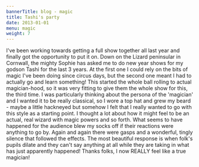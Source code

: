 ```yaml
---
bannerTitle: blog - magic
title: Tashi's party
date: 2013-01-01
menu: magic
weight: 7
---
```


I've been working towards getting a full show together all last year and
finally got the opportunity to put it on. Down on the Lizard peninsular in
Cornwall, the mighty Sophie has asked me to do new year shows for my godson
Tashi for the last 3 years. At the first one I could rely on the bits of magic
I've been doing since circus days, but the second one meant I had to actually
go and learn something! This started the whole ball rolling to actual
magician-hood, so it was very fitting to give them the whole show for this, the
third time. I was particularly thinking about the persona of the 'magician' and
I wanted it to be really classical, so I wore a top hat and grew my beard -
maybe a little hackneyed but somehow I felt that I really wanted to go with
this style as a starting point. I thought a lot about how it might feel to be
an actual, real wizard with magic powers and so forth. What seems to have
happened for the audience blew my socks off if their reactions were anything to
go by. Again and again there were gasps and a wonderful, tingly silence that
followed the effects. The most beautiful response is when folk's pupils dilate
and they can't say anything at all while they are taking in what has just
apparently happened! Thanks folks, I now REALLY feel like a true magician!

